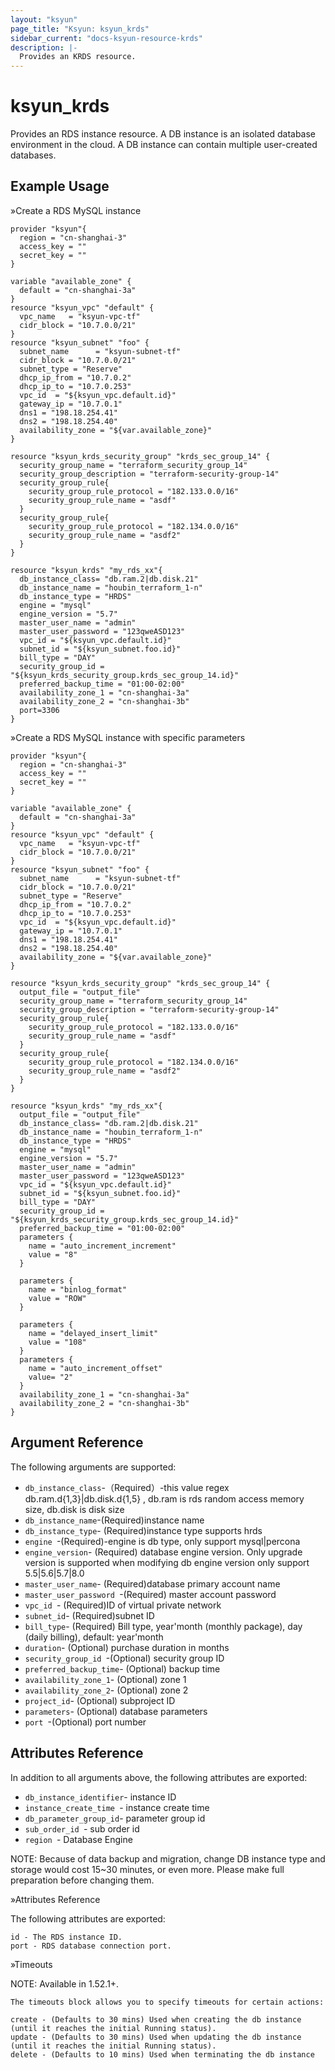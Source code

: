 ```yaml
---
layout: "ksyun"
page_title: "Ksyun: ksyun_krds"
sidebar_current: "docs-ksyun-resource-krds"
description: |-
  Provides an KRDS resource.
---
```


# ksyun_krds

Provides an RDS instance resource. A DB instance is an isolated database environment in the cloud. A DB instance can contain multiple user-created databases.

## Example Usage
»Create a RDS MySQL instance


```hcl
provider "ksyun"{
  region = "cn-shanghai-3"
  access_key = ""
  secret_key = ""
}

variable "available_zone" {
  default = "cn-shanghai-3a"
}
resource "ksyun_vpc" "default" {
  vpc_name   = "ksyun-vpc-tf"
  cidr_block = "10.7.0.0/21"
}
resource "ksyun_subnet" "foo" {
  subnet_name      = "ksyun-subnet-tf"
  cidr_block = "10.7.0.0/21"
  subnet_type = "Reserve"
  dhcp_ip_from = "10.7.0.2"
  dhcp_ip_to = "10.7.0.253"
  vpc_id  = "${ksyun_vpc.default.id}"
  gateway_ip = "10.7.0.1"
  dns1 = "198.18.254.41"
  dns2 = "198.18.254.40"
  availability_zone = "${var.available_zone}"
}

resource "ksyun_krds_security_group" "krds_sec_group_14" {
  security_group_name = "terraform_security_group_14"
  security_group_description = "terraform-security-group-14"
  security_group_rule{
    security_group_rule_protocol = "182.133.0.0/16"
    security_group_rule_name = "asdf"
  }
  security_group_rule{
    security_group_rule_protocol = "182.134.0.0/16"
    security_group_rule_name = "asdf2"
  }
}

resource "ksyun_krds" "my_rds_xx"{
  db_instance_class= "db.ram.2|db.disk.21"
  db_instance_name = "houbin_terraform_1-n"
  db_instance_type = "HRDS"
  engine = "mysql"
  engine_version = "5.7"
  master_user_name = "admin"
  master_user_password = "123qweASD123"
  vpc_id = "${ksyun_vpc.default.id}"
  subnet_id = "${ksyun_subnet.foo.id}"
  bill_type = "DAY"
  security_group_id = "${ksyun_krds_security_group.krds_sec_group_14.id}"
  preferred_backup_time = "01:00-02:00"
  availability_zone_1 = "cn-shanghai-3a"
  availability_zone_2 = "cn-shanghai-3b"
  port=3306
}
```
»Create a RDS MySQL instance with specific parameters

```hcl
provider "ksyun"{
  region = "cn-shanghai-3"
  access_key = ""
  secret_key = ""
}

variable "available_zone" {
  default = "cn-shanghai-3a"
}
resource "ksyun_vpc" "default" {
  vpc_name   = "ksyun-vpc-tf"
  cidr_block = "10.7.0.0/21"
}
resource "ksyun_subnet" "foo" {
  subnet_name      = "ksyun-subnet-tf"
  cidr_block = "10.7.0.0/21"
  subnet_type = "Reserve"
  dhcp_ip_from = "10.7.0.2"
  dhcp_ip_to = "10.7.0.253"
  vpc_id  = "${ksyun_vpc.default.id}"
  gateway_ip = "10.7.0.1"
  dns1 = "198.18.254.41"
  dns2 = "198.18.254.40"
  availability_zone = "${var.available_zone}"
}

resource "ksyun_krds_security_group" "krds_sec_group_14" {
  output_file = "output_file"
  security_group_name = "terraform_security_group_14"
  security_group_description = "terraform-security-group-14"
  security_group_rule{
    security_group_rule_protocol = "182.133.0.0/16"
    security_group_rule_name = "asdf"
  }
  security_group_rule{
    security_group_rule_protocol = "182.134.0.0/16"
    security_group_rule_name = "asdf2"
  }
}

resource "ksyun_krds" "my_rds_xx"{
  output_file = "output_file"
  db_instance_class= "db.ram.2|db.disk.21"
  db_instance_name = "houbin_terraform_1-n"
  db_instance_type = "HRDS"
  engine = "mysql"
  engine_version = "5.7"
  master_user_name = "admin"
  master_user_password = "123qweASD123"
  vpc_id = "${ksyun_vpc.default.id}"
  subnet_id = "${ksyun_subnet.foo.id}"
  bill_type = "DAY"
  security_group_id = "${ksyun_krds_security_group.krds_sec_group_14.id}"
  preferred_backup_time = "01:00-02:00"
  parameters {
    name = "auto_increment_increment"
    value = "8"
  }

  parameters {
    name = "binlog_format"
    value = "ROW"
  }

  parameters {
    name = "delayed_insert_limit"
    value = "108"
  }
  parameters {
    name = "auto_increment_offset"
    value= "2"
  }
  availability_zone_1 = "cn-shanghai-3a"
  availability_zone_2 = "cn-shanghai-3b"
}

```
## Argument Reference

The following arguments are supported:


* `db_instance_class`-（Required）-this value regex db.ram.d{1,3}|db.disk.d{1,5} , db.ram is rds random access memory size, db.disk is disk size
* `db_instance_name`-(Required)instance name
* `db_instance_type`- (Required)instance type supports hrds
* `engine `-(Required)-engine is db type, only support mysql|percona
* `engine_version`- (Required) database engine version. Only upgrade version is supported when modifying
db engine version only support 5.5|5.6|5.7|8.0
* `master_user_name`- (Required)database primary account name
* `master_user_password `-(Required) master account password
* `vpc_id `- (Required)ID of virtual private network
* `subnet_id`- (Required)subnet ID
* `bill_type`- (Required) Bill type, year'month (monthly package), day (daily billing), default: year'month
* `duration`- (Optional) purchase duration in months
* `security_group_id `-(Optional) security group ID
* `preferred_backup_time`- (Optional) backup time
* `availability_zone_1`- (Optional) zone 1
* `availability_zone_2`- (Optional) zone 2
* `project_id`- (Optional)  subproject ID
* `parameters`- (Optional) database parameters
* `port `-(Optional) port number

## Attributes Reference
In addition to all arguments above, the following attributes are exported:

* `db_instance_identifier`-  instance ID
* `instance_create_time `-  instance create time
* `db_parameter_group_id`-  parameter group id
* `sub_order_id `- sub order id
* `region `-  Database Engine

NOTE: Because of data backup and migration, change DB instance type and storage would cost 15~30 minutes, or even more. Please make full preparation before changing them.

»Attributes Reference

The following attributes are exported:
```
id - The RDS instance ID.
port - RDS database connection port.
```
»Timeouts

NOTE: Available in 1.52.1+.
```
The timeouts block allows you to specify timeouts for certain actions:

create - (Defaults to 30 mins) Used when creating the db instance (until it reaches the initial Running status).
update - (Defaults to 30 mins) Used when updating the db instance (until it reaches the initial Running status).
delete - (Defaults to 10 mins) Used when terminating the db instance
```